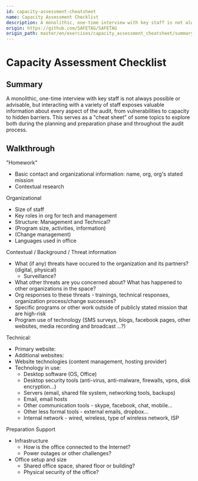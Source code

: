 ```yaml
---
id: capacity-assessment-cheatsheet
name: Capacity Assessment Checklist
description: A monolithic, one-time interview with key staff is not always possible or advisable, but interacting with a variety of...
origin: https://github.com/SAFETAG/SAFETAG
origin_path: master/en/exercises/capacity_assessment_cheatsheet/summary.md
---
```

# Capacity Assessment Checklist

## Summary

A monolithic, one-time interview with key staff is not always possible or advisable, but interacting with a variety of staff exposes valuable information about every aspect of the audit, from vulnerabilities to capacity to hidden barriers.  This serves as a "cheat sheet" of some topics to explore both during the planning and preparation phase and throughout the audit process.




## Walkthrough

"Homework"

 * Basic contact and organizational information: name, org, org's stated mission
 * Contextual research

Organizational

 * Size of staff
 * Key roles in org for tech and management
 * Structure: Management and Technical?
 * (Program size, activities, information)
 * (Change management)
 * Languages used in office

Contextual / Background / Threat information

 * What (if any) threats have occured to the organization and its partners? (digital, physical)
   * Surveillance? 
 * What other threats are you concerned about? What has happened to other organizations in the space?
 * Org responses to these threats - trainings, technical responses, organization process/change successes?
 * Specific programs or other work outside of publicly stated mission that are high-risk
 * Program use of technology (SMS surveys, blogs, facebook pages, other websites, media recording and broadcast ...?)

Technical:

 * Primary website:
 * Additional websites:
 * Website technologies (content management, hosting provider)
 * Technology in use:
   * Desktop software (OS, Office)
   * Desktop security tools (anti-virus, anti-malware, firewalls, vpns, disk encryption...)
   * Servers (email, shared file system, networking tools, backups)
   * Email, email hosts
   * Other communication tools - skype, facebook, chat, mobile...
   * Other less formal tools - external emails, dropbox...
   * Internal network - wired, wireless, type of wireless network, ISP


Preparation Support

 * Infrastructure
   * How is the office connected to the Internet?
   * Power outages or other challenges?
 * Office setup and size
   * Shared office space, shared floor or building?
   * Physical security of the office?


